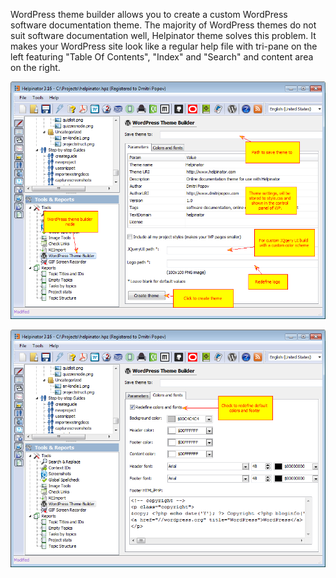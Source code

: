 WordPress theme builder allows you to create a custom WordPress software documentation theme. The majority of WordPress themes do not suit software documentation well, Helpinator theme solves this problem. It makes your WordPress site look like a regular help file with tri-pane on the left featuring "Table Of Contents", "Index" and "Search" and content area on the right.




![](images/wptheme1.png "")




![](images/wptheme2.png "")
